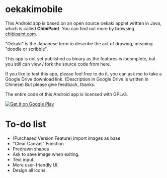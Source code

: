oekakimobile
============

This Android app is based on an open source oekaki applet written in Java, which is called **ChibiPaint**. You can find out more by browsing [chibipaint.com](http://chibipaint.com).

"Oekaki" is the Japanese term to describe the act of drawing, meaning "doodle or scribble".

This app is not yet published as binary as the features is incomplete, but you still can view / fork the source code from here.

If you like to test this app, please feel free to do it, you can ask me to take a Google Drive download link. (Description in Google Drive is written in Chinese) But please give feedback, thanks.

The entire code of this Android app is licensed with GPLv3.

[![Get it on Google Play](https://developer.android.com/images/brand/en_generic_rgb_wo_60.png "Get it on Google Play")](https://play.google.com/store/apps/details?id=idv.jlchntoz.oekakimobile)

To-do list
===========

* (Purchased Version Feature) Import images as base
* "Clear Canvas" Function
* Predrawn shapes
* Ask to save image when exiting.
* Text input.
*  More user-friendly UI.
*  Design all icons.


